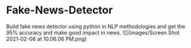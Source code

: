 # Fake-News-Detector

Build fake news detector using python in NLP methodologies and get the 95% accuracy and make good impact in news.
![](images/Screen Shot 2021-02-06 at 10.06.06 PM.png)
